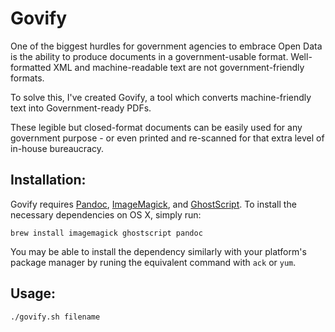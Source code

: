 # Govify

One of the biggest hurdles for government agencies to embrace Open Data is the ability to produce documents in a government-usable format. Well-formatted XML and machine-readable text are not government-friendly formats.

To solve this, I've created Govify, a tool which converts machine-friendly text into Government-ready PDFs.

These legible but closed-format documents can be easily used for any government purpose - or even printed and re-scanned for that extra level of in-house bureaucracy.

## Installation:

Govify requires [Pandoc](https://pandoc.org/), [ImageMagick](http://www.imagemagick.org/), and [GhostScript](http://www.ghostscript.com/). To install the necessary dependencies on OS X, simply run:

`brew install imagemagick ghostscript pandoc`

You may be able to install the dependency similarly with your platform's package manager by runing the equivalent command with `ack` or `yum`.

## Usage:

`./govify.sh filename`



